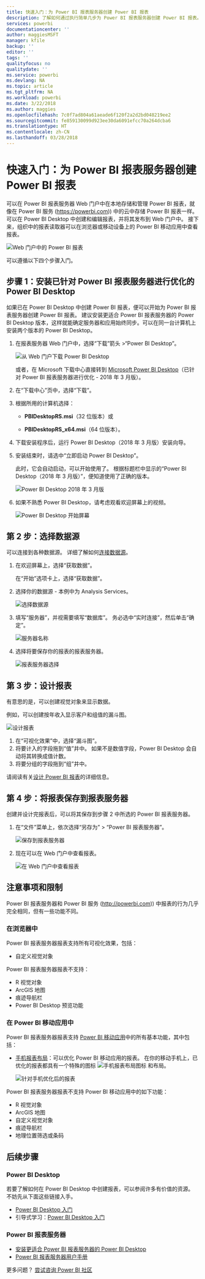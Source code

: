 ```yaml
---
title: 快速入门：为 Power BI 报表服务器创建 Power BI 报表
description: 了解如何通过执行简单几步为 Power BI 报表服务器创建 Power BI 报表。
services: powerbi
documentationcenter: ''
author: maggiesMSFT
manager: kfile
backup: ''
editor: ''
tags: ''
qualityfocus: no
qualitydate: ''
ms.service: powerbi
ms.devlang: NA
ms.topic: article
ms.tgt_pltfrm: NA
ms.workload: powerbi
ms.date: 3/22/2018
ms.author: maggies
ms.openlocfilehash: 7c0f7ad804a61aeade6f120f2a2d2bd048219ee2
ms.sourcegitcommit: fe859130099d923ee30da6091efcc70a264dcba6
ms.translationtype: HT
ms.contentlocale: zh-CN
ms.lasthandoff: 03/28/2018
---
```

# <a name="quickstart-create-a-power-bi-report-for-power-bi-report-server"></a>快速入门：为 Power BI 报表服务器创建 Power BI 报表
可以在 Power BI 报表服务器 Web 门户中在本地存储和管理 Power BI 报表，就像在 Power BI 服务 (https://powerbi.com)) 中的云中存储 Power BI 报表一样。 可以在 Power BI Desktop 中创建和编辑报表，并将其发布到 Web 门户中。 接下来，组织中的报表读取器可以在浏览器或移动设备上的 Power BI 移动应用中查看报表。

![Web 门户中的 Power BI 报表](media/quickstart-create-powerbi-report/report-server-powerbi-report.png)

可以遵循以下四个步骤入门。

## <a name="step-1-install-power-bi-desktop-optimized-for-power-bi-report-server"></a>步骤 1：安装已针对 Power BI 报表服务器进行优化的 Power BI Desktop

如果已在 Power BI Desktop 中创建 Power BI 报表，便可以开始为 Power BI 报表服务器创建 Power BI 报表。 建议安装更适合 Power BI 报表服务器的 Power BI Desktop 版本，这样就能确定服务器和应用始终同步。可以在同一台计算机上安装两个版本的 Power BI Desktop。

1. 在报表服务器 Web 门户中，选择“下载”箭头 >“Power BI Desktop”。

    ![从 Web 门户下载 Power BI Desktop](media/quickstart-create-powerbi-report/report-server-download-web-portal.png)

    或者，在 Microsoft 下载中心直接转到 [Microsoft Power BI Desktop](https://www.microsoft.com/download/details.aspx?id=56723)（已针对 Power BI 报表服务器进行优化 - 2018 年 3 月版）。

2. 在“下载中心”页中，选择“下载”。

3. 根据所用的计算机选择：

    - **PBIDesktopRS.msi**（32 位版本）或

    - **PBIDesktopRS_x64.msi**（64 位版本）。

4. 下载安装程序后，运行 Power BI Desktop（2018 年 3 月版）安装向导。

2. 安装结束时，请选中“立即启动 Power BI Desktop”。
   
    此时，它会自动启动，可以开始使用了。 根据标题栏中显示的“Power BI Desktop（2018 年 3 月版）”，便知道使用了正确的版本。

    ![Power BI Desktop 2018 年 3 月版](media/quickstart-create-powerbi-report/report-server-desktop-march-2018.png)

3. 如果不熟悉 Power BI Desktop，请考虑观看欢迎屏幕上的视频。
   
    ![Power BI Desktop 开始屏幕](media/quickstart-create-powerbi-report/report-server-powerbi-desktop-start.png)

## <a name="step-2-select-a-data-source"></a>第 2 步：选择数据源
可以连接到各种数据源。 详细了解如何[连接数据源](connect-data-sources.md)。

1. 在欢迎屏幕上，选择“获取数据”。
   
    在“开始”选项卡上，选择“获取数据”。
2. 选择你的数据源 - 本例中为 Analysis Services。
   
    ![选择数据源](media/quickstart-create-powerbi-report/report-server-get-data-ssas.png)
3. 填写“服务器”，并视需要填写“数据库”。 务必选中“实时连接”，然后单击“确定”。
   
    ![服务器名称](media/quickstart-create-powerbi-report/report-server-ssas-server-name.png)
4. 选择将要保存你的报表的报表服务器。
   
    ![报表服务器选择](media/quickstart-create-powerbi-report/report-server-select-server.png)

## <a name="step-3-design-your-report"></a>第 3 步：设计报表
有意思的是，可以创建视觉对象来显示数据。

例如，可以创建按年收入显示客户和组值的漏斗图。

![设计报表](media/quickstart-create-powerbi-report/report-server-create-funnel.png)

1. 在“可视化效果”中，选择“漏斗图”。
2. 将要计入的字段拖到“值”井中。 如果不是数值字段，Power BI Desktop 会自动将其转换成值计数。
3. 将要分组的字段拖到“组”井中。

请阅读有关[设计 Power BI 报表](../desktop-report-view.md)的详细信息。

## <a name="step-4-save-your-report-to-the-report-server"></a>第 4 步：将报表保存到报表服务器
创建并设计完报表后，可以将其保存到步骤 2 中所选的 Power BI 报表服务器。

1. 在“文件”菜单上，依次选择“另存为” > “Power BI 报表服务器”。
   
    ![保存到报表服务器](media/quickstart-create-powerbi-report/report-server-save-as-powerbi-report-server.png)
2. 现在可以在 Web 门户中查看报表。
   
    ![在 Web 门户中查看报表](media/quickstart-create-powerbi-report/report-server-powerbi-report.png)

## <a name="considerations-and-limitations"></a>注意事项和限制
Power BI 报表服务器和 Power BI 服务 (http://powerbi.com)) 中报表的行为几乎完全相同，但有一些功能不同。

### <a name="in-a-browser"></a>在浏览器中
Power BI 报表服务器报表支持所有可视化效果，包括：

* 自定义视觉对象

Power BI 报表服务器报表不支持：

* R 视觉对象
* ArcGIS 地图
* 痕迹导航栏
* Power BI Desktop 预览功能

### <a name="in-the-power-bi-mobile-apps"></a>在 Power BI 移动应用中
Power BI 报表服务器报表支持 [Power BI 移动应用](../mobile-apps-for-mobile-devices.md)中的所有基本功能，其中包括：

* [手机报表布局](../desktop-create-phone-report.md)：可以优化 Power BI 移动应用的报表。 在你的移动手机上，已优化的报表都具有一个特殊的图标 ![手机报表布局图标](media/quickstart-create-powerbi-report/power-bi-rs-mobile-optimized-icon.png) 和布局。
  
    ![针对手机优化后的报表](media/quickstart-create-powerbi-report/power-bi-rs-mobile-optimized-report.png)

Power BI 报表服务器报表不支持 Power BI 移动应用中的如下功能：

* R 视觉对象
* ArcGIS 地图
* 自定义视觉对象
* 痕迹导航栏
* 地理位置筛选或条码

## <a name="next-steps"></a>后续步骤
### <a name="power-bi-desktop"></a>Power BI Desktop
若要了解如何在 Power BI Desktop 中创建报表，可以参阅许多有价值的资源。 不妨先从下面这些链接入手。

* [Power BI Desktop 入门](../desktop-getting-started.md)
* 引导式学习：[Power BI Desktop 入门](../guided-learning/gettingdata.yml#step-2)


### <a name="power-bi-report-server"></a>Power BI 报表服务器
* [安装更适合 Power BI 报表服务器的 Power BI Desktop](install-powerbi-desktop.md)  
* [Power BI 报表服务器用户手册](user-handbook-overview.md)  

更多问题？ [尝试咨询 Power BI 社区](https://community.powerbi.com/)

